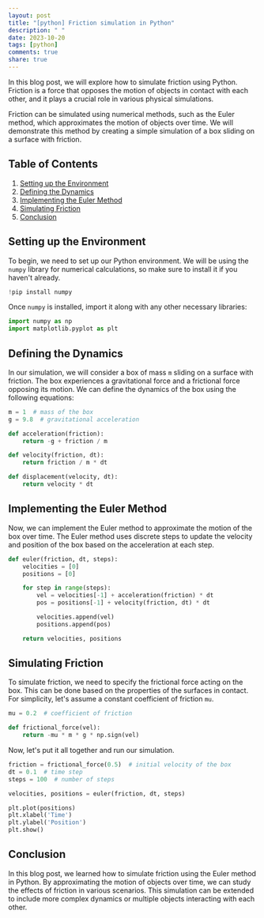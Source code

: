 ```yaml
---
layout: post
title: "[python] Friction simulation in Python"
description: " "
date: 2023-10-20
tags: [python]
comments: true
share: true
---
```


In this blog post, we will explore how to simulate friction using Python. Friction is a force that opposes the motion of objects in contact with each other, and it plays a crucial role in various physical simulations.

Friction can be simulated using numerical methods, such as the Euler method, which approximates the motion of objects over time. We will demonstrate this method by creating a simple simulation of a box sliding on a surface with friction.

## Table of Contents
1. [Setting up the Environment](#setting-up-the-environment)
2. [Defining the Dynamics](#defining-the-dynamics)
3. [Implementing the Euler Method](#implementing-the-euler-method)
4. [Simulating Friction](#simulating-friction)
5. [Conclusion](#conclusion)

## Setting up the Environment

To begin, we need to set up our Python environment. We will be using the `numpy` library for numerical calculations, so make sure to install it if you haven't already.

```python
!pip install numpy
```

Once `numpy` is installed, import it along with any other necessary libraries:

```python
import numpy as np
import matplotlib.pyplot as plt
```

## Defining the Dynamics

In our simulation, we will consider a box of mass `m` sliding on a surface with friction. The box experiences a gravitational force and a frictional force opposing its motion. We can define the dynamics of the box using the following equations:

```python
m = 1  # mass of the box
g = 9.8  # gravitational acceleration

def acceleration(friction):
    return -g + friction / m

def velocity(friction, dt):
    return friction / m * dt

def displacement(velocity, dt):
    return velocity * dt
```

## Implementing the Euler Method

Now, we can implement the Euler method to approximate the motion of the box over time. The Euler method uses discrete steps to update the velocity and position of the box based on the acceleration at each step.

```python
def euler(friction, dt, steps):
    velocities = [0]
    positions = [0]

    for step in range(steps):
        vel = velocities[-1] + acceleration(friction) * dt
        pos = positions[-1] + velocity(friction, dt) * dt

        velocities.append(vel)
        positions.append(pos)

    return velocities, positions
``` 

## Simulating Friction

To simulate friction, we need to specify the frictional force acting on the box. This can be done based on the properties of the surfaces in contact. For simplicity, let's assume a constant coefficient of friction `mu`.

```python
mu = 0.2  # coefficient of friction

def frictional_force(vel):
    return -mu * m * g * np.sign(vel)
```

Now, let's put it all together and run our simulation.

```python
friction = frictional_force(0.5)  # initial velocity of the box
dt = 0.1  # time step
steps = 100  # number of steps

velocities, positions = euler(friction, dt, steps)

plt.plot(positions)
plt.xlabel('Time')
plt.ylabel('Position')
plt.show()
```

## Conclusion

In this blog post, we learned how to simulate friction using the Euler method in Python. By approximating the motion of objects over time, we can study the effects of friction in various scenarios. This simulation can be extended to include more complex dynamics or multiple objects interacting with each other.
